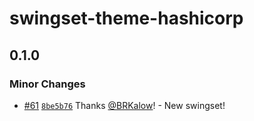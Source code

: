 # swingset-theme-hashicorp

## 0.1.0

### Minor Changes

- [#61](https://github.com/hashicorp/swingset/pull/61) [`8be5b76`](https://github.com/hashicorp/swingset/commit/8be5b768df5c283e8fe1822dfbb0a907442fa20a) Thanks [@BRKalow](https://github.com/BRKalow)! - New swingset!
